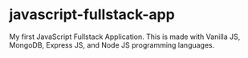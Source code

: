 # javascript-fullstack-app
My first JavaScript Fullstack Application. This is made with Vanilla JS, MongoDB, Express JS, and Node JS programming languages.
